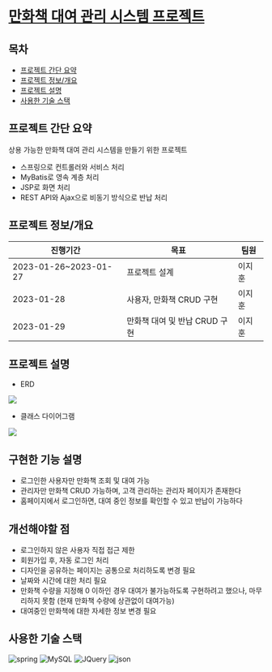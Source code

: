 # [만화책 대여 관리 시스템 프로젝트](https://github.com/ji-hoooon/comicbookrental)


## 목차
* [프로젝트 간단 요약](#프로젝트-간단-요약)<br>
* [프로젝트 정보/개요](#프로젝트-정보개요)<br>
* [프로젝트 설명](#프로젝트-설명)<br>
* [사용한 기술 스택](#사용한-기술-스택)<br>


## 프로젝트 간단 요약
상용 가능한 만화책 대여 관리 시스템을 만들기 위한 프로젝트
* 스프링으로 컨트롤러와 서비스 처리
* MyBatis로 영속 계층 처리
* JSP로 화면 처리
* REST API와 Ajax으로 비동기 방식으로 반납 처리



## 프로젝트 정보/개요
|진행기간|목표|팀원|
|------|---|---|
|2023-01-26~2023-01-27 | 프로젝트 설계 |이지훈|
|2023-01-28 | 사용자, 만화책 CRUD 구현 |이지훈|
|2023-01-29 | 만화책 대여 및 반납 CRUD 구현 |이지훈|



## 프로젝트 설명

* ERD 
<img src="https://img1.daumcdn.net/thumb/R1280x0/?scode=mtistory2&fname=https%3A%2F%2Fblog.kakaocdn.net%2Fdn%2FWyEYE%2FbtrXyoWlGFc%2FhG1vZLFkWs1NASnwZwAmqK%2Fimg.png">
          
* 클래스 다이어그램
<img src="https://img1.daumcdn.net/thumb/R1280x0/?scode=mtistory2&fname=https%3A%2F%2Fblog.kakaocdn.net%2Fdn%2FdStnTe%2FbtrXn64guIy%2FYJWzMWd3k28yOLlH2k6HoK%2Fimg.png">

## 구현한 기능 설명
* 로그인한 사용자만 만화책 조회 및 대여 가능
* 관리자만 만화책 CRUD 가능하며, 고객 관리하는 관리자 페이지가 존재한다
* 홈페이지에서 로그인하면, 대여 중인 정보를 확인할 수 있고 반납이 가능하다

## 개선해야할 점
* 로그인하지 않은 사용자 직접 접근 제한 
* 회원가입 후, 자동 로그인 처리
* 디자인을 공유하는 페이지는 공통으로 처리하도록 변경 필요
* 날짜와 시간에 대한 처리 필요
* 만화책 수량을 지정해 0 이하인 경우 대여가 불가능하도록 구현하려고 했으나, 마무리하지 못함 (현재 만화책 수량에 상관없이 대여가능)
* 대여중인 만화책에 대한 자세한 정보 변경 필요



## 사용한 기술 스택
![spring](https://img.shields.io/badge/spring-6DB33F?style=for-the-badge&logo=spring&logoColor=white)
![MySQL](https://img.shields.io/badge/mysql-4479A1?style=for-the-badge&logo=mysql&logoColor=white)
![JQuery](https://img.shields.io/badge/jquery-0769AD?style=for-the-badge&logo=jquery&logoColor=white)
![json](https://img.shields.io/badge/json-5E5C5C?style=for-the-badge&logo=json&logoColor=white)

